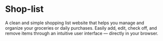 # Shop-list
 A clean and simple shopping list website that helps you manage and organize your groceries or daily purchases. Easily add, edit, check off, and remove items through an intuitive user interface — directly in your browser.
